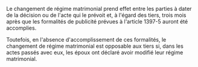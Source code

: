   
Le changement de régime matrimonial prend effet entre les parties à dater de la décision ou de l'acte qui le prévoit et, à l'égard des tiers, trois mois après que les formalités de publicité prévues à l'article 1397-5 auront été accomplies.   

  
Toutefois, en l'absence d'accomplissement de ces formalités, le changement de régime matrimonial est opposable aux tiers si, dans les actes passés avec eux, les époux ont déclaré avoir modifié leur régime matrimonial.  
